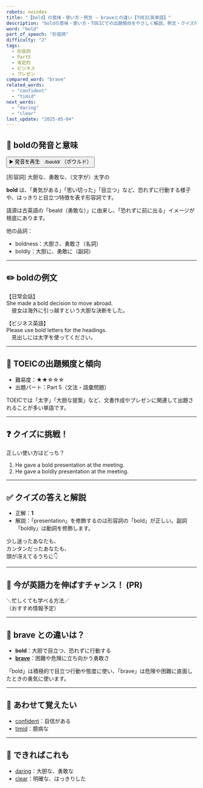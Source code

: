```yaml
---
robots: noindex
title: "【bold】の意味・使い方・例文 ― braveとの違い【TOEIC英単語】"
description: "boldの意味・使い方・TOEICでの出題傾向をやさしく解説。例文・クイズ付きでbraveとの違いもわかりやすく学べます。"
word: "bold"
part_of_speech: "形容詞"
difficulty: "2"
tags:
  - 形容詞
  - Part5
  - 肯定的
  - ビジネス
  - プレゼン
compared_word: "brave"
related_words:
  - "confident"
  - "timid"
next_words:
  - "daring"
  - "clear"
last_update: "2025-05-04"
---
```


## 🔰 boldの発音と意味

<button class="play-audio" onclick="playTTS('bold')">
  <span class="play-audio-main">
    ▶️ 発音を再生　/bəʊld/
  </span>
  <span class="play-audio-sub">
    （ボウルド）
  </span>
</button>

[形容詞] 大胆な、勇敢な、（文字が）太字の

**bold** は、「勇気がある」「思い切った」「目立つ」など、恐れずに行動する様子や、はっきりと目立つ特徴を表す形容詞です。

語源は古英語の「beald（勇敢な）」に由来し、「恐れずに前に出る」イメージが根底にあります。

他の品詞：  
- boldness：大胆さ、勇敢さ（名詞）
- boldly：大胆に、勇敢に（副詞）

---

## ✏️ boldの例文

【日常会話】  
She made a bold decision to move abroad.  
　彼女は海外に引っ越すという大胆な決断をした。

【ビジネス英語】  
Please use bold letters for the headings.  
　見出しには太字を使ってください。

---

## 🎯 TOEICの出題頻度と傾向

- 難易度：★★☆☆☆
- 出題パート：Part 5（文法・語彙問題）

TOEICでは「太字」「大胆な提案」など、文書作成やプレゼンに関連して出題されることが多い単語です。

---

## ❓ クイズに挑戦！

正しい使い方はどっち？

1. He gave a bold presentation at the meeting.  
2. He gave a boldly presentation at the meeting.

---

## ✅ クイズの答えと解説

- 正解：**1**
- 解説：「presentation」を修飾するのは形容詞の「bold」が正しい。副詞「boldly」は動詞を修飾します。

少し迷ったあなたも、  
カンタンだったあなたも、  
頭が冴えてるうちに👇️

---

## 🚀 今が英語力を伸ばすチャンス！ (PR)

<div class="info-center">
＼忙しくても学べる方法／<br>  
（おすすめ情報予定）
</div>

---

## 🤔  brave との違いは？

- **bold**：大胆で目立つ、恐れずに行動する
- **[brave](/brave)**：困難や危険に立ち向かう勇敢さ

「bold」は積極的で目立つ行動や態度に使い、「brave」は危険や困難に直面したときの勇気に使います。

---

## 🧩 あわせて覚えたい

- [confident](/confident)：自信がある
- [timid](/timid)：臆病な

---

## 📖 できればこれも

- [daring](/daring)：大胆な、勇敢な
- [clear](/clear)：明確な、はっきりした

<!-- cvid: aid08_bid30 -->
